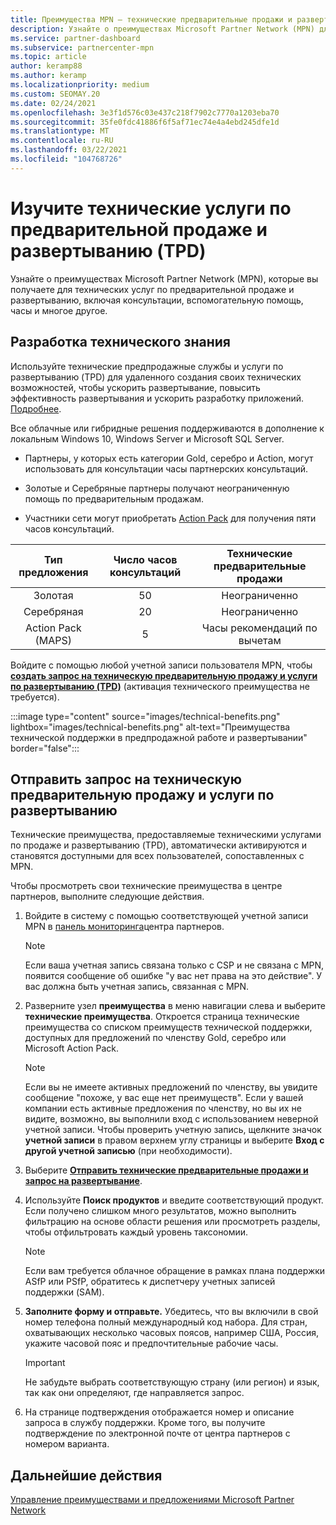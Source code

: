 ```yaml
---
title: Преимущества MPN — технические предварительные продажи и развертывание (TPD)
description: Узнайте о преимуществах Microsoft Partner Network (MPN) для технических служб до продаж и развертывания (TPD)
ms.service: partner-dashboard
ms.subservice: partnercenter-mpn
ms.topic: article
author: keramp88
ms.author: keramp
ms.localizationpriority: medium
ms.custom: SEOMAY.20
ms.date: 02/24/2021
ms.openlocfilehash: 3e3f1d576c03e437c218f7902c7770a1203eba70
ms.sourcegitcommit: 35fe0fdc41886f6f5af71ec74e4a4ebd245dfe1d
ms.translationtype: MT
ms.contentlocale: ru-RU
ms.lasthandoff: 03/22/2021
ms.locfileid: "104768726"
---
```

# <a name="explore-technical-presales-and-deployment-services-tpd"></a>Изучите технические услуги по предварительной продаже и развертыванию (TPD) 

Узнайте о преимуществах Microsoft Partner Network (MPN), которые вы получаете для технических услуг по предварительной продаже и развертыванию, включая консультации, вспомогательную помощь, часы и многое другое.

## <a name="develop-your-technical-know-how"></a>Разработка технического знания

Используйте технические предпродажные службы и услуги по развертыванию (TPD) для удаленного создания своих технических возможностей, чтобы ускорить развертывание, повысить эффективность развертывания и ускорить разработку приложений. [Подробнее](https://aka.ms/TPD).

Все облачные или гибридные решения поддерживаются в дополнение к локальным Windows 10, Windows Server и Microsoft SQL Server. 

- Партнеры, у которых есть категории Gold, серебро и Action, могут использовать для консультации часы партнерских консультаций. 

- Золотые и Серебряные партнеры получают неограниченную помощь по предварительным продажам. 

- Участники сети могут приобретать [Action Pack](https://partner.microsoft.com/membership/action-pack) для получения пяти часов консультаций.  

|     Тип предложения    | Число часов консультаций |   Технические предварительные продажи   |
|:-----------------:|:------------------------:|:----------------------:|
|        Золотая       |            50            |        Неограниченно       |
|       Серебряная      |            20            |        Неограниченно       |
| Action Pack (MAPS) |             5            | Часы рекомендаций по вычетам |

Войдите с помощью любой учетной записи пользователя MPN, чтобы **[создать запрос на техническую предварительную продажу и услуги по развертыванию (TPD)](https://partner.microsoft.com/dashboard/mpn/membership/benefits/technical/createadvisoryhours-servicerequest)** (активация технического преимущества не требуется).

:::image type="content" source="images/technical-benefits.png" lightbox="images/technical-benefits.png" alt-text="Преимущества технической поддержки в предпродажной работе и развертывании" border="false":::

## <a name="submit-a-technical-presales-and-deployment-services-request"></a>Отправить запрос на техническую предварительную продажу и услуги по развертыванию 

Технические преимущества, предоставляемые техническими услугами по продаже и развертыванию (TPD), автоматически активируются и становятся доступными для всех пользователей, сопоставленных с MPN. 

Чтобы просмотреть свои технические преимущества в центре партнеров, выполните следующие действия.

1. Войдите в систему с помощью соответствующей учетной записи MPN в [панель мониторинга](https://partner.microsoft.com/dashboard)центра партнеров. 

   > [!NOTE]
   > Если ваша учетная запись связана только с CSP и не связана с MPN, появится сообщение об ошибке "у вас нет права на это действие". У вас должна быть учетная запись, связанная с MPN.

2. Разверните узел **преимущества** в меню навигации слева и выберите **технические преимущества**. Откроется страница технические преимущества со списком преимуществ технической поддержки, доступных для предложений по членству Gold, серебро или Microsoft Action Pack. 

   > [!NOTE]
   > Если вы не имеете активных предложений по членству, вы увидите сообщение "похоже, у вас еще нет преимуществ". Если у вашей компании есть активные предложения по членству, но вы их не видите, возможно, вы выполнили вход с использованием неверной учетной записи. Чтобы проверить учетную запись, щелкните значок **учетной записи** в правом верхнем углу страницы и выберите **Вход с другой учетной записью** (при необходимости).

3. Выберите **[Отправить технические предварительные продажи и запрос на развертывание](https://partner.microsoft.com/dashboard/mpn/membership/benefits/technical/createadvisoryhours-servicerequest)**.

4. Используйте **Поиск продуктов** и введите соответствующий продукт. Если получено слишком много результатов, можно выполнить фильтрацию на основе области решения или просмотреть разделы, чтобы отфильтровать каждый уровень таксономии.

   > [!NOTE]
   > Если вам требуется облачное обращение в рамках плана поддержки ASfP или PSfP, обратитесь к диспетчеру учетных записей поддержки (SAM).

5. **Заполните форму и отправьте.** Убедитесь, что вы включили в свой номер телефона полный международный код набора. Для стран, охватывающих несколько часовых поясов, например США, Россия, укажите часовой пояс и предпочтительные рабочие часы.

   > [!IMPORTANT]
   > Не забудьте выбрать соответствующую страну (или регион) и язык, так как они определяют, где направляется запрос.

6. На странице подтверждения отображается номер и описание запроса в службу поддержки. Кроме того, вы получите подтверждение по электронной почте от центра партнеров с номером варианта.

## <a name="next-steps"></a>Дальнейшие действия

[Управление преимуществами и предложениями Microsoft Partner Network](manage-your-partner-network-benefits.md)

